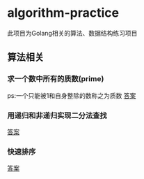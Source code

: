 # algorithm-practice

此项目为Golang相关的算法、数据结构练习项目

## 算法相关

### 求一个数中所有的质数(prime)
ps:一个只能被1和自身整除的数称之为质数
[答案](arithmetic/prime.go)

### 用递归和非递归实现二分法查找
[答案](arithmetic/binary_search.go)

### 快速排序
[答案](arithmetic/quick_sort.go)